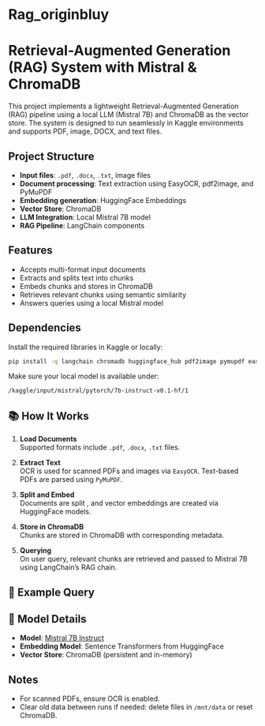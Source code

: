 # Rag_originbluy


# Retrieval-Augmented Generation (RAG) System with Mistral & ChromaDB

This project implements a lightweight Retrieval-Augmented Generation (RAG) pipeline using a local LLM (Mistral 7B) and ChromaDB as the vector store. The system is designed to run seamlessly in Kaggle environments and supports PDF, image, DOCX, and text files.

##  Project Structure

- **Input files**: `.pdf`, `.docx`, `.txt`, image files
- **Document processing**: Text extraction using EasyOCR, pdf2image, and PyMuPDF
- **Embedding generation**: HuggingFace Embeddings
- **Vector Store**: ChromaDB
- **LLM Integration**: Local Mistral 7B model
- **RAG Pipeline**: LangChain components

##  Features

- Accepts multi-format input documents
- Extracts and splits text into chunks
- Embeds chunks and stores in ChromaDB
- Retrieves relevant chunks using semantic similarity
- Answers queries using a local Mistral model

##  Dependencies

Install the required libraries in Kaggle or locally:

```bash
pip install -q langchain chromadb huggingface_hub pdf2image pymupdf easyocr python-docx opencv-python
```

Make sure your local model is available under:

```
/kaggle/input/mistral/pytorch/7b-instruct-v0.1-hf/1
```


## 📚 How It Works

1. **Load Documents**  
   Supported formats include `.pdf`, `.docx`, `.txt` files.

2. **Extract Text**  
   OCR is used for scanned PDFs and images via `EasyOCR`. Text-based PDFs are parsed using `PyMuPDF`.

3. **Split and Embed**  
   Documents are split , and vector embeddings are created via HuggingFace models.

4. **Store in ChromaDB**  
   Chunks are stored in ChromaDB with corresponding metadata.

5. **Querying**  
   On user query, relevant chunks are retrieved and passed to Mistral 7B using LangChain’s RAG chain.

## 🧪 Example Query




## 🧠 Model Details

- **Model**: [Mistral 7B Instruct](https://huggingface.co/mistralai/Mistral-7B-Instruct-v0.1)
- **Embedding Model**: Sentence Transformers from HuggingFace
- **Vector Store**: ChromaDB (persistent and in-memory)

##  Notes

- For scanned PDFs, ensure OCR is enabled.
- Clear old data between runs if needed: delete files in `/mnt/data` or reset ChromaDB.

